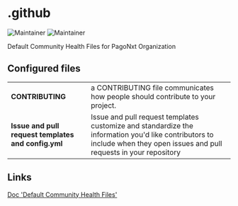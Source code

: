 # .github
![Maintainer](https://img.shields.io/maintenance/yes/2021?color?=green)
![Maintainer](https://img.shields.io/badge/maintainer-CCoE_Apps-green)

Default Community Health Files for PagoNxt Organization

## Configured files
|   |   |
|---|---|
| **CONTRIBUTING** | a CONTRIBUTING file communicates how people should contribute to your project.|
| **Issue and pull request templates and config.yml** | Issue and pull request templates customize and standardize the information you'd like contributors to include when they open issues and pull requests in your repository |

## Links

[Doc 'Default Community Health Files'](https://docs.github.com/en/github/building-a-strong-community/creating-a-default-community-health-file)
